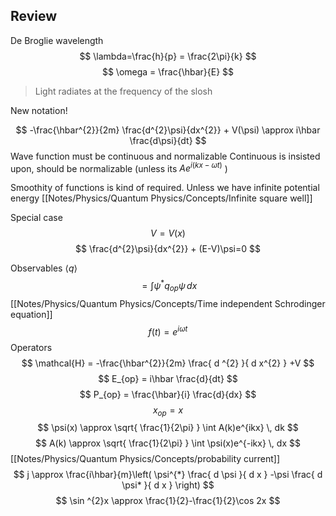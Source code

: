 ## Review
De Broglie wavelength
$$
\lambda=\frac{h}{p} = \frac{2\pi}{k}
$$
$$
\omega = \frac{\hbar}{E}
$$

> Light radiates at the frequency of the slosh

New notation!

$$
-\frac{\hbar^{2}}{2m} \frac{d^{2}\psi}{dx^{2}} + V(\psi) \approx i\hbar \frac{d\psi}{dt}
$$
Wave function must be continuous and normalizable
	Continuous is insisted upon, should be normalizable (unless its $Ae^{i(kx-\omega t)}$ )

Smoothity of functions is kind of required. Unless we have infinite potential energy [[Notes/Physics/Quantum Physics/Concepts/Infinite square well]]

Special case 
$$
V = V(x)
$$
$$
\frac{d^{2}\psi}{dx^{2}} + (E-V)\psi=0
$$

Observables $\langle q \rangle$ 
$$
	=\int \psi^{*} q_{op} \psi\, dx 
$$
[[Notes/Physics/Quantum Physics/Concepts/Time independent Schrodinger equation]]
$$
f(t) = e^{i\omega t}
$$
Operators
$$
\mathcal{H} =  -\frac{\hbar^{2}}{2m} \frac{ d ^{2} }{ d x^{2} } +V
$$
$$
E_{op} = i\hbar \frac{d}{dt}
$$
$$
P_{op} =  \frac{\hbar}{i} \frac{d}{dx}
$$
$$
x_{op} = x
$$
$$
\psi(x) \approx \sqrt{ \frac{1}{2\pi} } \int A(k)e^{ikx} \, dk 
$$
$$
A(k) \approx \sqrt{ \frac{1}{2\pi} } \int \psi(x)e^{-ikx} \, dx 
$$
[[Notes/Physics/Quantum Physics/Concepts/probability current]]
$$
j \approx \frac{i\hbar}{m}\left( \psi^{*} \frac{ d \psi }{ d x } -\psi \frac{ d \psi* }{ d x }  \right)
$$
$$
\sin ^{2}x \approx \frac{1}{2}-\frac{1}{2}\cos 2x
$$


